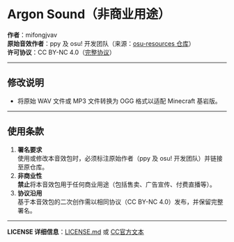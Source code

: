 # Argon Sound（非商业用途）

**作者**：mifongjvav  
**原始音效作者**：ppy 及 osu! 开发团队（来源：[osu-resources 仓库](https://github.com/ppy/osu-resources)）  
**许可协议**：CC BY-NC 4.0（[完整协议](https://creativecommons.org/licenses/by-nc/4.0/)）  

---

## **修改说明**
- 将原始 WAV 文件或 MP3 文件转换为 OGG 格式以适配 Minecraft 基岩版。  

---

## **使用条款**
1. **署名要求**  
   使用或修改本音效包时，必须标注原始作者（ppy 及 osu! 开发团队）并链接至原仓库。  
2. **非商业性**  
   **禁止**将本音效包用于任何商业用途（包括售卖、广告宣传、付费直播等）。  
3. **协议沿用**  
   基于本音效包的二次创作需以相同协议（CC BY-NC 4.0）发布，并保留完整署名。

---

**LICENSE 详细信息**：[LICENSE.md](LICENSE.md) 或 [CC官方文本](https://creativecommons.org/licenses/by-nc/4.0/legalcode)